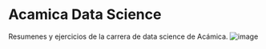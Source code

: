 # Acamica Data Science
Resumenes y ejercicios de la carrera de data science de Acámica.
![image](https://github.com/thiagosequeira/acamica-data-science/assets/73362049/7bf92715-b024-482b-a4ab-840d28de3748)
